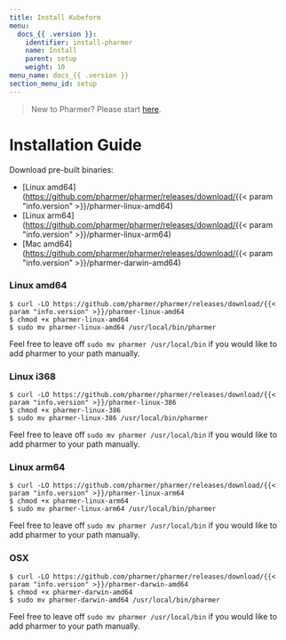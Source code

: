 ```yaml
---
title: Install Kubeform
menu:
  docs_{{ .version }}:
    identifier: install-pharmer
    name: Install
    parent: setup
    weight: 10
menu_name: docs_{{ .version }}
section_menu_id: setup
---
```


> New to Pharmer? Please start [here](/docs/concepts/).

# Installation Guide

Download pre-built binaries:

- [Linux amd64](https://github.com/pharmer/pharmer/releases/download/{{< param "info.version" >}}/pharmer-linux-amd64)
- [Linux arm64](https://github.com/pharmer/pharmer/releases/download/{{< param "info.version" >}}/pharmer-linux-arm64)
- [Mac amd64](https://github.com/pharmer/pharmer/releases/download/{{< param "info.version" >}}/pharmer-darwin-amd64)


### Linux amd64

```console
$ curl -LO https://github.com/pharmer/pharmer/releases/download/{{< param "info.version" >}}/pharmer-linux-amd64
$ chmod +x pharmer-linux-amd64
$ sudo mv pharmer-linux-amd64 /usr/local/bin/pharmer
```

Feel free to leave off `sudo mv pharmer /usr/local/bin` if you would like to add pharmer to your path manually.

### Linux i368

```console
$ curl -LO https://github.com/pharmer/pharmer/releases/download/{{< param "info.version" >}}/pharmer-linux-386
$ chmod +x pharmer-linux-386
$ sudo mv pharmer-linux-386 /usr/local/bin/pharmer
```
Feel free to leave off `sudo mv pharmer /usr/local/bin` if you would like to add pharmer to your path manually.

### Linux arm64

```console
$ curl -LO https://github.com/pharmer/pharmer/releases/download/{{< param "info.version" >}}/pharmer-linux-arm64
$ chmod +x pharmer-linux-arm64
$ sudo mv pharmer-linux-arm64 /usr/local/bin/pharmer
```
Feel free to leave off `sudo mv pharmer /usr/local/bin` if you would like to add pharmer to your path manually.

### OSX

```console
$ curl -LO https://github.com/pharmer/pharmer/releases/download/{{< param "info.version" >}}/pharmer-darwin-amd64
$ chmod +x pharmer-darwin-amd64
$ sudo mv pharmer-darwin-amd64 /usr/local/bin/pharmer
```

Feel free to leave off `sudo mv pharmer /usr/local/bin` if you would like to add pharmer to your path manually.
